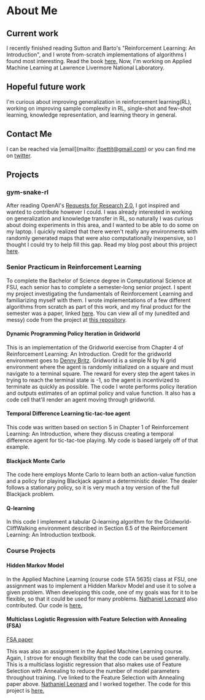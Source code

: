 # About Me

## Current work

I recently finished reading Sutton and Barto's "Reinforcement Learning: An Introduction", and I wrote from-scratch implementations of algorithms I found most interesting. Read the book [here.](http://incompleteideas.net/book/the-book.html) Now, I'm working on Applied Machine Learning at Lawrence Livermore National Laboratory.

## Hopeful future work

I'm curious about improving generalization in reinforcement learning(RL), working on improving sample complexity in RL, single-shot and few-shot learning, knowledge representation, and learning theory in general.

## Contact Me

I can be reached via [email](mailto: jfpettit@gmail.com) or you can find me on [twitter](https://twitter.com/jacobpettit18).

## Projects

### gym-snake-rl

After reading OpenAI's [Requests for Research 2.0](https://openai.com/blog/requests-for-research-2/), I got inspired and wanted to contribute however I could. I was already interested in working on generalization and knowledge transfer in RL, so naturally I was curious about doing experiments in this area, and I wanted to be able to do some on my laptop. I quickly realized that there weren't really any environments with randomly generated maps that were also computationally inexpensive, so I thought I could try to help fill this gap. Read my blog post about this project [here](https://jfpettit.svbtle.com/introducing-gym-snake-rl).

### Senior Practicum in Reinforcement Learning

To complete the Bachelor of Science degree in Computational Science at FSU, each senior has to complete a semester-long senior project. I spent my project investigating the fundamentals of Reinforcement Learning and familiarizing myself with them. I wrote implementations of a few different algorithms from scratch as part of this work, and my final product for the semester was a paper, linked [here](https://github.com/jfpettit/senior-practicum/blob/master/PracticumPaper.pdf). You can view all of my (unedited and messy) code from the project at [this repository](https://github.com/jfpettit/senior-practicum).

#### Dynamic Programming Policy Iteration in Gridworld

This is an implementation of the Gridworld exercise from Chapter 4 of Reinforcement Learning: An Introduction. Credit for the gridworld environment goes to [Denny Britz](https://github.com/dennybritz/reinforcement-learning/blob/master/lib/envs/gridworld.py). Gridworld is a simple N by N grid environment where the agent is randomly initialized on a square and must navigate to a terminal square. The reward for every step the agent takes in trying to reach the terminal state is -1, so the agent is incentivized to terminate as quickly as possible. The code I wrote performs policy iteration and outputs estimates of an optimal policy and value function. It also has a code cell that'll render an agent moving through gridworld. 

#### Temporal Difference Learning tic-tac-toe agent

This code was written based on section 5 in Chapter 1 of Reinforcement Learning: An Introduction, where they discuss creating a temporal difference agent for tic-tac-toe playing. My code is based largely off of that example.  

#### Blackjack Monte Carlo

The code here employs Monte Carlo to learn both an action-value function and a policy for playing Blackjack against a deterministic dealer. The dealer follows a stationary policy, so it is very much a toy version of the full Blackjack problem. 

#### Q-learning

In this code I implement a tabular Q-learning algorithm for the Gridworld-CliffWalking environment described in Section 6.5 of the Reinforcement Learning: An Introduction textbook. 

### Course Projects

#### Hidden Markov Model

In the Applied Machine Learning (course code STA 5635) class at FSU, one assignment was to implement a Hidden Markov Model and use it to solve a given problem. When developing this code, one of my goals was for it to be flexible, so that it could be used for many problems. [Nathaniel Leonard](https://github.com/NateAnthonyLeonard) also contributed. Our code is [here.](https://github.com/jfpettit/machine-learning/tree/master/hidden-markov-model)

#### Multiclass Logistic Regression with Feature Selection with Annealing (FSA)

[FSA paper](https://arxiv.org/pdf/1310.2880.pdf)

This was also an assignment in the Applied Machine Learning course. Again, I strove for enough flexibility that the code can be used generally. This is a multiclass logistic regression that also makes use of Feature Selection with Annealing to reduce the number of model parameters throughout training. I've linked to the Feature Selection with Annealing paper above.  [Nathaniel Leonard](https://github.com/NateAnthonyLeonard) and I worked together. The code for this project is [here.](https://github.com/jfpettit/machine-learning/tree/master/multiclass-logreg)
